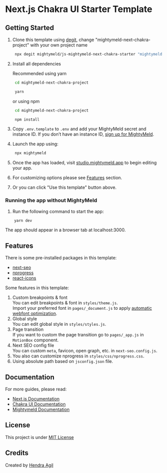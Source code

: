 # Next.js Chakra UI Starter Template


## Getting Started

1. Clone this template using [degit](https://github.com/Rich-Harris/degit), change "mightymeld-next-chakra-project" with your own project name <br />

   ```bash
    npx degit mightymeld/js-mightymeld-next-chakra-starter "mightymeld-next-chakra-project"
   ```

2. Install all dependencies <br />

   Recommended using yarn

   ```bash
    cd mightymeld-next-chakra-project

    yarn
   ```

   or using npm

   ```bash
    cd mightymeld-next-chakra-project

    npm install
   ```

3. Copy `.env.template` to `.env` and add your MightyMeld secret and instance ID. If you don’t have an instance ID, [sign up for MightyMeld](https://www.mightymeld.com).

4. Launch the app using:

   ```bash
    npx mightymeld
   ``` 

5. Once the app has loaded, visit [studio.mightymeld.app](https://studio.mightymeld.app/) to begin editing your app.

6. For customizing options please see [Features](#features) section.

7. Or you can click "Use this template" button above.


### Running the app without MightyMeld

1. Run the following command to start the app:

```bash
    yarn dev
   ``` 
   The app should appear in a browser tab at localhost:3000.

## Features

There is some pre-installed packages in this template:

- [next-seo](https://github.com/garmeeh/next-seo)
- [nprogress](https://github.com/rstacruz/nprogress)
- [react-icons](https://github.com/react-icons/react-icons)

Some features in this template:

1. Custom breakpoints & font <br />
   You can edit breakpoints & font in `styles/theme.js`. <br />
   Import your preferred font in `pages/_document.js` to apply [automatic webfont optimization](https://nextjs.org/blog/next-10-2#automatic-webfont-optimization).
2. Global style <br/>
   You can edit global style in `styles/styles.js`.
3. Page transition <br />
   If you want to custom the page transition go to `pages/_app.js` in `MotionBox` component.
4. Next SEO config file <br />
   You can custom `meta`, favicon, open graph, etc. in `next-seo.config.js`.
5. You also can customize nprogress in `styles/css/nprogress.css`.
6. Using absolute path based on `jsconfig.json` file.

## Documentation

For more guides, please read:

- [Next.js Documentation](https://nextjs.org/docs)
- [Chakra UI Documentation](https://chakra-ui.com/)
- [Mightymeld Documentation](https://www.mightymeld.com/)

## License

This project is under [MIT License](LICENSE)

## Credits

Created by [Hendra Agil](https://github.com/hendraaagil)

